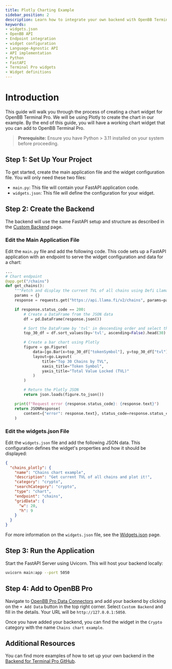 ```yaml
---
title: Plotly Charting Example
sidebar_position: 2
description: Learn how to integrate your own backend with OpenBB Terminal Pro using the cookie-cutter or language-agnostic API approaches, with illustrative guides and principles for handling widget.json files, APIs, interfaces, Python, FastAPI, and more.
keywords:
- widgets.json
- OpenBB API
- Endpoint integration
- widget configuration
- Language-Agnostic API
- API implementation
- Python
- FastAPI
- Terminal Pro widgets
- Widget definitions
---
```


# Introduction

This guide will walk you through the process of creating a chart widget for OpenBB Terminal Pro. We will be using Plotly to create the chart in our example. By the end of this guide, you will have a working chart widget that you can add to OpenBB Terminal Pro.

> **Prerequisite:** Ensure you have Python > 3.11 installed on your system before proceeding.

## Step 1: Set Up Your Project

To get started, create the main application file and the widget configuration file. You will only need these two files:

- `main.py`: This file will contain your FastAPI application code.
- `widgets.json`: This file will define the configuration for your widget.

## Step 2: Create the Backend

The backend will use the same FastAPI setup and structure as described in the [Custom Backend](/content/terminal/custom-backend/custom-backend.md) page.

### Edit the Main Application File

Edit the `main.py` file and add the following code. This code sets up a FastAPI application with an endpoint to serve the widget configuration and data for a chart:

```python
...
# Chart endpoint
@app.get("/chains")
def get_chains():
    """Fetch and display the current TVL of all chains using Defi Llama."""
    params = {}
    response = requests.get("https://api.llama.fi/v2/chains", params=params)

    if response.status_code == 200:
        # Create a DataFrame from the JSON data
        df = pd.DataFrame(response.json())

        # Sort the DataFrame by 'tvl' in descending order and select the top 30
        top_30_df = df.sort_values(by='tvl', ascending=False).head(30)

        # Create a bar chart using Plotly
        figure = go.Figure(
            data=[go.Bar(x=top_30_df["tokenSymbol"], y=top_30_df["tvl"])],
            layout=go.Layout(
                title="Top 30 Chains by TVL",
                xaxis_title="Token Symbol",
                yaxis_title="Total Value Locked (TVL)"
            )
        )

        # Return the Plotly JSON
        return json.loads(figure.to_json())

    print(f"Request error {response.status_code}: {response.text}")
    return JSONResponse(
        content={"error": response.text}, status_code=response.status_code
    )
```

### Edit the widgets.json File

Edit the `widgets.json` file and add the following JSON data. This configuration defines the widget's properties and how it should be displayed:

```json
{
  "chains_plotly": {
    "name": "Chains chart example",
    "description": "Get current TVL of all chains and plot it!",
    "category": "crypto",
    "searchCategory": "crypto",
    "type": "chart",
    "endpoint": "chains",
    "gridData": {
      "w": 20,
      "h": 9
    }
  }
}
```

For more information on the `widgets.json` file, see the [Widgets.json](/content/terminal/custom-backend/widgets.json) page.

## Step 3: Run the Application

Start the FastAPI Server using Uvicorn. This will host your backend locally:

```bash
uvicorn main:app --port 5050
```

## Step 4: Add to OpenBB Pro

Navigate to [OpenBB Pro Data Connectors](https://pro.openbb.co/app/data-connectors) and add your backend by clicking on the `+ Add Data` button in the top right corner. Select `Custom Backend` and fill in the details. Your URL will be `http://127.0.0.1:5050`.

Once you have added your backend, you can find the widget in the `Crypto` category with the name `Chains chart example`.

## Additional Resources

You can find more examples of how to set up your own backend in the [Backend for Terminal Pro GitHub](https://github.com/OpenBB-finance/backend-for-terminal-pro).